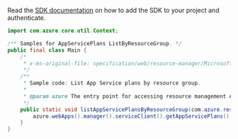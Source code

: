 Read the [SDK documentation](https://github.com/Azure/azure-sdk-for-java/blob/azure-resourcemanager_2.13.0/sdk/resourcemanager/azure-resourcemanager/README.md) on how to add the SDK to your project and authenticate.

```java
import com.azure.core.util.Context;

/** Samples for AppServicePlans ListByResourceGroup. */
public final class Main {
    /*
     * x-ms-original-file: specification/web/resource-manager/Microsoft.Web/stable/2021-03-01/examples/ListAppServicePlansByResourceGroup.json
     */
    /**
     * Sample code: List App Service plans by resource group.
     *
     * @param azure The entry point for accessing resource management APIs in Azure.
     */
    public static void listAppServicePlansByResourceGroup(com.azure.resourcemanager.AzureResourceManager azure) {
        azure.webApps().manager().serviceClient().getAppServicePlans().listByResourceGroup("testrg123", Context.NONE);
    }
}
```
